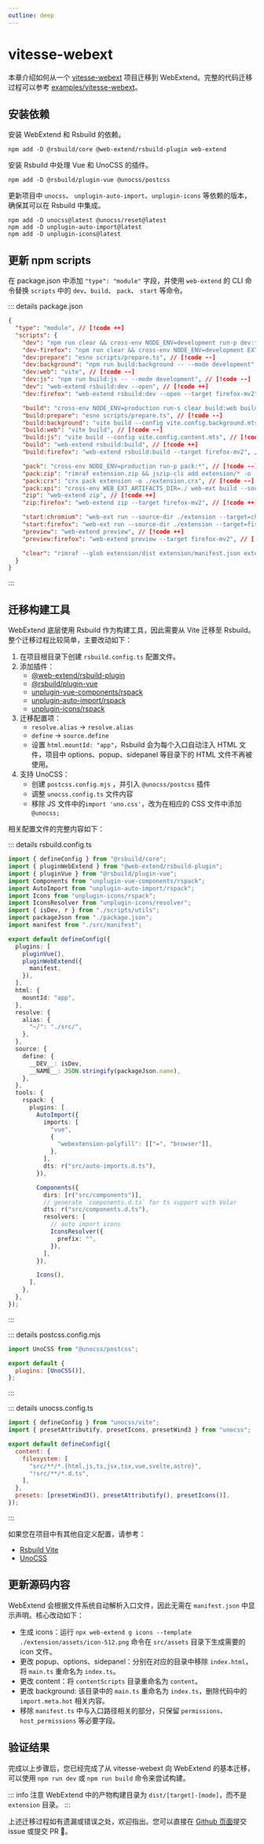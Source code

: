 ```yaml
---
outline: deep
---
```


# vitesse-webext

本章介绍如何从一个 [vitesse-webext](https://github.com/antfu-collective/vitesse-webext) 项目迁移到 WebExtend。完整的代码迁移过程可以参考 [examples/vitesse-webext](https://github.com/web-extend/examples/pull/4/files)。

## 安装依赖

安装 WebExtend 和 Rsbuild 的依赖。

```shell
npm add -D @rsbuild/core @web-extend/rsbuild-plugin web-extend
```

安装 Rsbuild 中处理 Vue 和 UnoCSS 的插件。

```shell
npm add -D @rsbuild/plugin-vue @unocss/postcss
```

更新项目中 `unocss`、 `unplugin-auto-import`、`unplugin-icons` 等依赖的版本，确保其可以在 Rsbuild 中集成。

```shell
npm add -D unocss@latest @unocss/reset@latest
npm add -D unplugin-auto-import@latest
npm add -D unplugin-icons@latest
```

## 更新 npm scripts

在 package.json 中添加 `"type": "module"` 字段，并使用 `web-extend` 的 CLI 命令替换 `scripts` 中的 `dev`、`build`、 `pack`、 `start` 等命令。

::: details package.json

```json [package.json]
{
  "type": "module", // [!code ++]
  "scripts": {
    "dev": "npm run clear && cross-env NODE_ENV=development run-p dev:*", // [!code --]
    "dev-firefox": "npm run clear && cross-env NODE_ENV=development EXTENSION=firefox run-p dev:*", // [!code --]
    "dev:prepare": "esno scripts/prepare.ts", // [!code --]
    "dev:background": "npm run build:background -- --mode development", // [!code --]
    "dev:web": "vite", // [!code --]
    "dev:js": "npm run build:js -- --mode development", // [!code --]
    "dev": "web-extend rsbuild:dev --open", // [!code ++]
    "dev:firefox": "web-extend rsbuild:dev --open --target firefox-mv2", // [!code ++]

    "build": "cross-env NODE_ENV=production run-s clear build:web build:prepare build:background build:js", // [!code --]
    "build:prepare": "esno scripts/prepare.ts", // [!code --]
    "build:background": "vite build --config vite.config.background.mts", // [!code --]
    "build:web": "vite build", // [!code --]
    "build:js": "vite build --config vite.config.content.mts", // [!code --]
    "build": "web-extend rsbuild:build", // [!code ++]
    "build:firefox": "web-extend rsbuild:build --target firefox-mv2", // [!code ++]

    "pack": "cross-env NODE_ENV=production run-p pack:*", // [!code --]
    "pack:zip": "rimraf extension.zip && jszip-cli add extension/* -o ./extension.zip", // [!code --]
    "pack:crx": "crx pack extension -o ./extension.crx", // [!code --]
    "pack:xpi": "cross-env WEB_EXT_ARTIFACTS_DIR=./ web-ext build --source-dir ./extension --filename extension.xpi --overwrite-dest", // [!code --]
    "zip": "web-extend zip", // [!code ++]
    "zip:firefox": "web-extend zip --target firefox-mv2", // [!code ++]

    "start:chromium": "web-ext run --source-dir ./extension --target=chromium", // [!code --]
    "start:firefox": "web-ext run --source-dir ./extension --target=firefox-desktop", // [!code --]
    "preview": "web-extend preview", // [!code ++]
    "preview:firefox": "web-extend preview --target firefox-mv2", // [!code ++]

    "clear": "rimraf --glob extension/dist extension/manifest.json extension.*" // [!code --]
  }
}
```

:::

## 迁移构建工具

WebExtend 底层使用 Rsbuild 作为构建工具，因此需要从 Vite 迁移至 Rsbuild。整个迁移过程比较简单，主要改动如下：

1. 在项目根目录下创建 `rsbuild.config.ts` 配置文件。
2. 添加插件：
   - [@web-extend/rsbuild-plugin](https://www.npmjs.com/package/@web-extend/rsbuild-plugin)
   - [@rsbuild/plugin-vue](https://rsbuild.dev/plugins/list/plugin-vue)
   - [unplugin-vue-components/rspack](https://github.com/unplugin/unplugin-vue-components)
   - [unplugin-auto-import/rspack](https://github.com/unplugin/unplugin-auto-import)
   - [unplugin-icons/rspack](https://github.com/unplugin/unplugin-icons)
3. 迁移配置项：
   - `resolve.alias` -> `resolve.alias`
   - `define` -> `source.define`
   - 设置 `html.mountId: "app"`，Rsbuild 会为每个入口自动注入 HTML 文件，项目中 options、popup、sidepanel 等目录下的 HTML 文件不再被使用。
4. 支持 UnoCSS：
   - 创建 `postcss.config.mjs` ，并引入 `@unocss/postcss` 插件
   - 调整 `unocss.config.ts` 文件内容
   - 移除 JS 文件中的`import 'uno.css'`，改为在相应的 CSS 文件中添加 `@unocss;`

相关配置文件的完整内容如下：

::: details rsbuild.config.ts

```ts
import { defineConfig } from "@rsbuild/core";
import { pluginWebExtend } from "@web-extend/rsbuild-plugin";
import { pluginVue } from "@rsbuild/plugin-vue";
import Components from "unplugin-vue-components/rspack";
import AutoImport from "unplugin-auto-import/rspack";
import Icons from "unplugin-icons/rspack";
import IconsResolver from "unplugin-icons/resolver";
import { isDev, r } from "./scripts/utils";
import packageJson from "./package.json";
import manifest from "./src/manifest";

export default defineConfig({
  plugins: [
    pluginVue(),
    pluginWebExtend({
      manifest,
    }),
  ],
  html: {
    mountId: "app",
  },
  resolve: {
    alias: {
      "~/": "./src/",
    },
  },
  source: {
    define: {
      __DEV__: isDev,
      __NAME__: JSON.stringify(packageJson.name),
    },
  },
  tools: {
    rspack: {
      plugins: [
        AutoImport({
          imports: [
            "vue",
            {
              "webextension-polyfill": [["=", "browser"]],
            },
          ],
          dts: r("src/auto-imports.d.ts"),
        }),

        Components({
          dirs: [r("src/components")],
          // generate `components.d.ts` for ts support with Volar
          dts: r("src/components.d.ts"),
          resolvers: [
            // auto import icons
            IconsResolver({
              prefix: "",
            }),
          ],
        }),

        Icons(),
      ],
    },
  },
});
```

:::

::: details postcss.config.mjs

```js
import UnoCSS from "@unocss/postcss";

export default {
  plugins: [UnoCSS()],
};
```

:::

::: details unocss.config.ts

```js
import { defineConfig } from "unocss/vite";
import { presetAttributify, presetIcons, presetWind3 } from "unocss";

export default defineConfig({
  content: {
    filesystem: [
      "src/**/*.{html,js,ts,jsx,tsx,vue,svelte,astro}",
      "!src/**/*.d.ts",
    ],
  },
  presets: [presetWind3(), presetAttributify(), presetIcons()],
});
```

:::

如果您在项目中有其他自定义配置，请参考：

- [Rsbuild Vite](https://rsbuild.dev/guide/migration/vite)
- [UnoCSS](https://unocss.dev/integrations/postcss)

## 更新源码内容

WebExtend 会根据文件系统自动解析入口文件，因此无需在 `manifest.json` 中显示声明。核心改动如下：

- 生成 icons：运行 `npx web-extend g icons --template ./extension/assets/icon-512.png` 命令在 `src/assets` 目录下生成需要的 icon 文件。
- 更改 popup、options、sidepanel：分别在对应的目录中移除 `index.html`，将 `main.ts` 重命名为 `index.ts`。
- 更改 content：将 `contentScripts` 目录重命名为 `content`。
- 更改 background: 该目录中的 `main.ts` 重命名为 `index.ts`，删除代码中的 `import.meta.hot` 相关内容。
- 移除 `manifest.ts` 中与入口路径相关的部分，只保留 `permissions`、`host_permissions` 等必要字段。

## 验证结果

完成以上步骤后，您已经完成了从 vitesse-webext 向 WebExtend 的基本迁移，可以使用 `npm run dev` 或 `npm run build` 命令来尝试构建。

::: info 注意
WebExtend 中的产物构建目录为 `dist/[target]-[mode]`，而不是 `extension` 目录。
:::

上述迁移过程如有遗漏或错误之处，欢迎指出。您可以直接在 [Github 页面](https://github.com/web-extend/web-extend)提交 issue 或提交 PR 🤝。

